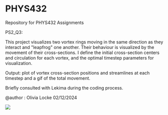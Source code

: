 # PHYS432
Repository for PHYS432 Assignments

PS2_Q3:

This project visualizes two vortex rings moving in the same direction as they interact and "leapfrog" one another. Their behaviour is visualized by the movement of their cross-sections. I define the initial cross-section centers and circulation for each vortex, and the optimal timestep parameters for visualization. 

Output: plot of vortex cross-section positions and streamlines at each timestep and a gif of the total movement. 

Briefly consulted with Lekima during the coding process. 

@author : Olivia Locke
02/12/2024

![](https://github.com/PHYS432/vor.gif)
